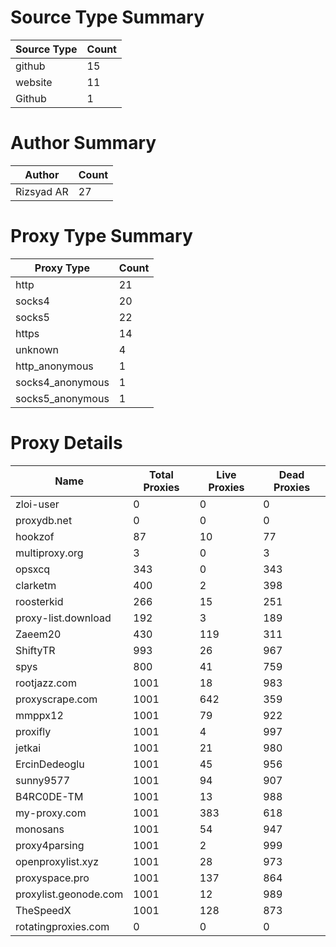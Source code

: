 # Source Type Summary

| Source Type | Count |
|-------------|-------|
| github | 15 |
| website | 11 |
| Github | 1 |


# Author Summary

| Author | Count |
|--------|-------|
| Rizsyad AR | 27 |


# Proxy Type Summary

| Proxy Type | Count |
|------------|-------|
| http | 21 |
| socks4 | 20 |
| socks5 | 22 |
| https | 14 |
| unknown | 4 |
| http_anonymous | 1 |
| socks4_anonymous | 1 |
| socks5_anonymous | 1 |


# Proxy Details

| Name | Total Proxies | Live Proxies | Dead Proxies |
|------|---------------|--------------|---------------|
| zloi-user | 0 | 0 | 0 |
| proxydb.net | 0 | 0 | 0 |
| hookzof | 87 | 10 | 77 |
| multiproxy.org | 3 | 0 | 3 |
| opsxcq | 343 | 0 | 343 |
| clarketm | 400 | 2 | 398 |
| roosterkid | 266 | 15 | 251 |
| proxy-list.download | 192 | 3 | 189 |
| Zaeem20 | 430 | 119 | 311 |
| ShiftyTR | 993 | 26 | 967 |
| spys | 800 | 41 | 759 |
| rootjazz.com | 1001 | 18 | 983 |
| proxyscrape.com | 1001 | 642 | 359 |
| mmppx12 | 1001 | 79 | 922 |
| proxifly | 1001 | 4 | 997 |
| jetkai | 1001 | 21 | 980 |
| ErcinDedeoglu | 1001 | 45 | 956 |
| sunny9577 | 1001 | 94 | 907 |
| B4RC0DE-TM | 1001 | 13 | 988 |
| my-proxy.com | 1001 | 383 | 618 |
| monosans | 1001 | 54 | 947 |
| proxy4parsing | 1001 | 2 | 999 |
| openproxylist.xyz | 1001 | 28 | 973 |
| proxyspace.pro | 1001 | 137 | 864 |
| proxylist.geonode.com | 1001 | 12 | 989 |
| TheSpeedX | 1001 | 128 | 873 |
| rotatingproxies.com | 0 | 0 | 0 |

